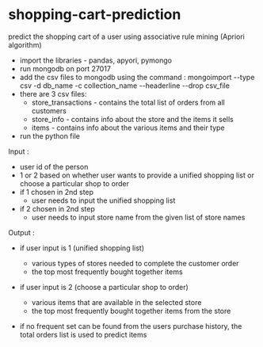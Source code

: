# shopping-cart-prediction
predict the shopping cart of a user using associative rule mining (Apriori algorithm)

- import the libraries - pandas, apyori, pymongo
- run mongodb on port 27017
- add the csv files to mongodb using the command : mongoimport --type csv -d db_name -c collection_name --headerline --drop csv_file 
- there are 3 csv files:
    - store_transactions - contains the total list of orders from all customers
    - store_info - contains info about the store and the items it sells
    - items - contains info about the various items and their type
- run the python file

Input :
- user id of the person
- 1 or 2 based on whether user wants to provide a unified shopping list or choose a particular shop to order
- if 1 chosen in 2nd step
    - user needs to input the unified shopping list
- if 2 chosen in 2nd step
    - user needs to input store name from the given list of store names
    
    
Output :

- if user input is 1 (unified shopping list)
    - various types of stores needed to complete the customer order
    - the top most frequently bought together items

- if user input is 2 (choose a particular shop to order)
    - various items that are available in the selected store
    - the top most frequently bought together items from the store   
 
- if no frequent set can be found from the users purchase history, the total orders list is used to predict items
